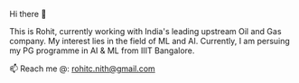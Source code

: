Hi there 👋

This is Rohit, currently working with India's leading upstream Oil and Gas company. My interest lies in the field of ML and AI. 
Currently, I am persuing my PG programme in AI & ML from IIIT Bangalore.

📫 Reach me @: rohitc.nith@gmail.com
